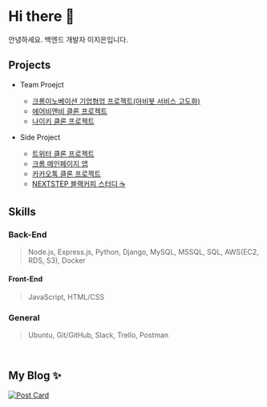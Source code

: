 # Hi there 👋
안녕하세요. 백엔드 개발자 이지은입니다.

## Projects
- Team Proejct
  - [크롬이노베이션 기업협업 프로젝트(아비봇 서비스 고도화)](https://github.com/jeleedev/crom-arbi-web)
  - [에어비앤비 클론 프로젝트](https://github.com/wecode-bootcamp-korea/26-2nd-WeAreBnB-backend)
  - [나이키 클론 프로젝트](https://github.com/wecode-bootcamp-korea/26-1st-LIKE-backend)
 
- Side Project
  - [트위터 클론 프로젝트](https://dwitter-cl.netlify.app/)
  - [크롬 메인페이지 앱](https://github.com/jeleedev/chrome-app-todoList) 
  - [카카오톡 클론 프로젝트](https://github.com/jeleedev/kakao-clone)  
  - [NEXTSTEP 블랙커피 스터디 ☕](https://github.com/jeleedev/js-todo-list-step1.git)

## Skills
### Back-End
> Node.js, Express.js, Python, Django, MySQL, MSSQL, SQL, AWS(EC2, RDS, S3), Docker
#### Front-End
> JavaScript, HTML/CSS
### General
> Ubuntu, Git/GitHub, Slack, Trello, Postman

<!--
<img src="https://img.shields.io/badge/HTML5-E34F26?style=flat-square&logo=HTML5&logoColor=white"/></a>
<img src="https://img.shields.io/badge/CSS3-1572B6?style=flat-square&logo=CSS3&logoColor=white"/></a>
<img src="https://img.shields.io/badge/JavaScript-yellow?style=flat-square&logo=JavaScript&logoColor=222222"/></a>
<img src="https://img.shields.io/badge/NodeJS-339933?style=flat-squar&logo=node-dot-js&logoColor=222222"/></a>
<img src="https://img.shields.io/badge/Express-black?style=flat-squar&logo=Express&logoColor=white"/></a>
<img src="https://img.shields.io/badge/MongoDB-47A248?style=flat-square&logo=MongoDB&logoColor=white"/></a>  
<img src="https://img.shields.io/badge/CSharp-239120?style=flat-square&logo=c-sharp&logoColor=white"/></a>
<img src="https://img.shields.io/badge/.NetFramework-512BD4?style=flat-square&logo=dot-net&logoColor=white"/></a>
<img src="https://img.shields.io/badge/MS--SQL-CC2927?style=flat-square&logo=microsoft-sql-server&logoColor=white"/></a>  
<img src="https://img.shields.io/badge/Github-181717?style=flat-square&logo=Github&logoColor=white"/></a>
<img src="https://img.shields.io/badge/Slack-4A154B?style=flat-square&logo=Slack&logoColor=white"/></a>
<img src="https://img.shields.io/badge/Notion-black?style=flat-square&logo=Notion&logoColor=white"/></a>  
-->
&nbsp;
## My Blog ✨️
[![Post Card](https://tistory-readme-stats.vercel.app/api?name=jeleedev&description=👉%EF%B8%8F+Today+I+Learned+✨%EF%B8%8F🤓)](https://jeleedev.tistory.com/)
